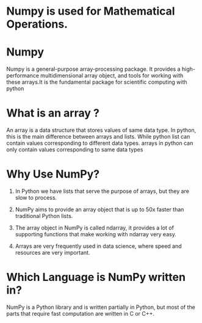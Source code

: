 # Numpy is used for Mathematical Operations.
# Numpy
Numpy is a general-purpose array-processing package. It provides a high-performance multidimensional array object, and tools for working with these arrays.It is the fundamental package for scientific computing with python

# What is an array ?
An array is a data structure that stores values of same data type. In python, this is the main difference between arrays and lists. While python list can contain values corresponding to different data types. arrays in python can only contain values corresponding to same data types

# Why Use NumPy?
1. In Python we have lists that serve the purpose of arrays, but they are slow to process.

2. NumPy aims to provide an array object that is up to 50x faster than traditional Python lists.

3. The array object in NumPy is called ndarray, it provides a lot of supporting functions that make working with ndarray very easy.

4. Arrays are very frequently used in data science, where speed and resources are very important.

# Which Language is NumPy written in?
NumPy is a Python library and is written partially in Python, but most of the parts that require fast computation are written in C or C++.

